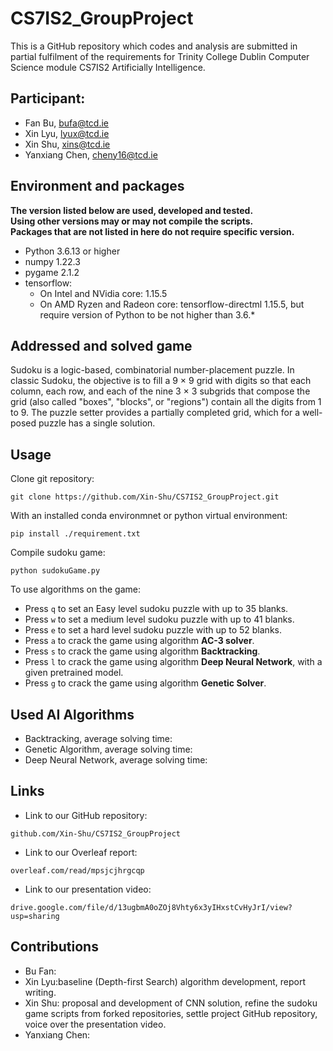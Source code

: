 # CS7IS2_GroupProject
This is a GitHub repository which codes and analysis are submitted in partial fulfilment of the requirements for Trinity College Dublin Computer Science module CS7IS2 Artificially Intelligence.

## Participant:
- Fan Bu, bufa@tcd.ie
- Xin Lyu, lyux@tcd.ie
- Xin Shu, xins@tcd.ie
- Yanxiang Chen, cheny16@tcd.ie

## Environment and packages
**The version listed below are used, developed and tested.**\
**Using other versions may or may not compile the scripts.**\
**Packages that are not listed in here do not require specific version.**
- Python 3.6.13 or higher
- numpy 1.22.3
- pygame 2.1.2
- tensorflow:
  - On Intel and NVidia core: 1.15.5
  - On AMD Ryzen and Radeon core: tensorflow-directml 1.15.5, but require version of Python to be not higher than 3.6.*

## Addressed and solved game
Sudoku is a logic-based, combinatorial number-placement puzzle. In classic Sudoku, the objective is to fill a 9 × 9 
grid with digits so that each column, each row, and each of the nine 3 × 3 subgrids that compose the grid (also called 
"boxes", "blocks", or "regions") contain all the digits from 1 to 9. The puzzle setter provides a partially 
completed grid, which for a well-posed puzzle has a single solution.

## Usage
Clone git repository:
```
git clone https://github.com/Xin-Shu/CS7IS2_GroupProject.git
```
With an installed conda environmnet or python virtual environment:
```
pip install ./requirement.txt
```
Compile sudoku game:
```
python sudokuGame.py
```

To use algorithms on the game:
- Press `q` to set an Easy level sudoku puzzle with up to 35 blanks.
- Press `w` to set a medium level sudoku puzzle with up to 41 blanks.
- Press `e` to set a hard level sudoku puzzle with up to 52 blanks.
- Press `a` to crack the game using algorithm **AC-3 solver**.
- Press `s` to crack the game using algorithm **Backtracking**.
- Press `l` to crack the game using algorithm **Deep Neural Network**, with a given pretrained model.
- Press `g` to crack the game using algorithm **Genetic Solver**.

## Used AI Algorithms 
- Backtracking, average solving time:
- Genetic Algorithm, average solving time:
- Deep Neural Network, average solving time:

## Links
- Link to our GitHub repository: 
```
github.com/Xin-Shu/CS7IS2_GroupProject
```
- Link to our Overleaf report: 
```
overleaf.com/read/mpsjcjhrgcqp
```
- Link to our presentation video: 
```
drive.google.com/file/d/13ugbmA0oZOj8Vhty6x3yIHxstCvHyJrI/view?usp=sharing
```

## Contributions
- Bu Fan:
- Xin Lyu:baseline (Depth-first Search) algorithm development, report writing.
- Xin Shu: proposal and development of CNN solution, refine the sudoku game scripts from forked repositories, 
settle project GitHub repository, voice over the presentation video.
- Yanxiang Chen:
